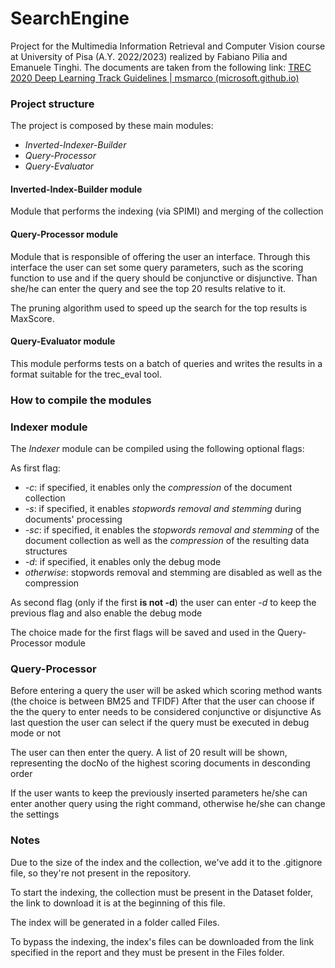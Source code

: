 # SearchEngine

Project for the Multimedia Information Retrieval and Computer Vision course at University of Pisa (A.Y. 2022/2023) realized by Fabiano Pilia and Emanuele Tinghi.
The documents are taken from the following link: [TREC 2020 Deep Learning Track Guidelines | msmarco (microsoft.github.io)](https://microsoft.github.io/msmarco/TREC-Deep-Learning-2020)

### Project structure

The project is composed by these main modules:

- *Inverted-Indexer-Builder*
- *Query-Processor*
- *Query-Evaluator*


#### Inverted-Index-Builder module

Module that performs the indexing (via SPIMI) and merging of the collection

#### Query-Processor module

Module that is responsible of offering the user an interface. Through this interface the user can set some query parameters,
such as the scoring function to use and if the query should be conjunctive or disjunctive. Than she/he can enter the query and see the 
top 20 results relative to it.

The pruning algorithm used to speed up the search for the top results is MaxScore.


#### Query-Evaluator module
This module performs tests on a batch of queries and writes the results in a format suitable for the trec_eval tool.

### How to compile the modules

### Indexer module

The *Indexer* module can be compiled using the following optional flags:

As first flag:
- *-c*: if specified, it enables only the *compression* of the document collection
- *-s*: if specified, it enables *stopwords removal and stemming* during documents' processing
- *-sc*: if specified, it enables the *stopwords removal and stemming* of the document collection as well as the *compression* of the resulting data structures
- *-d*: if specified, it enables only the debug mode
- *otherwise*: stopwords removal and stemming are disabled as well as the compression

As second flag (only if the first **is not -d**) the user can enter *-d* to keep the previous flag and also enable the debug mode

The choice made for the first flags will be saved and used in the Query-Processor module


### Query-Processor

Before entering a query the user will be asked which scoring method wants (the choice is between BM25 and TFIDF)
After that the user can choose if the the query to enter needs to be considered conjunctive or disjunctive
As last question the user can select if the query must be executed in debug mode or not

The user can then enter the query. A list of 20 result will be shown, representing the docNo of the highest scoring documents in desconding order

If the user wants to keep the previously inserted parameters he/she can enter another query using the right command, otherwise he/she can change the settings

### Notes
Due to the size of the index and the collection, we've add it to the .gitignore file, so they're not present in the repository.

To start the indexing, the collection must be present in the Dataset folder, the link to download it is at the beginning of this file.

The index will be generated in a folder called Files.

To bypass the indexing, the index's files can be downloaded from the link specified in the report and they must be present in the Files folder.
